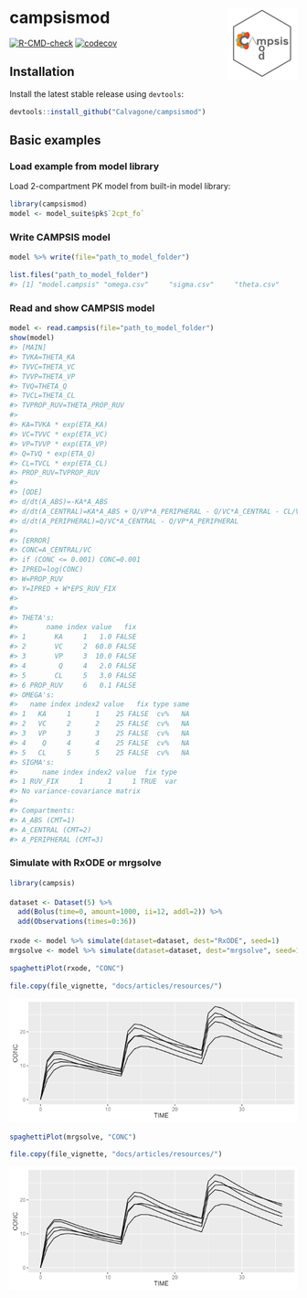 
# campsismod <img src='man/figures/logo.png' align="right" alt="" width="120" />

<!-- badges: start -->

[![R-CMD-check](https://github.com/Calvagone/campsismod/workflows/R-CMD-check/badge.svg)](https://github.com/Calvagone/campsismod/actions)
[![codecov](https://codecov.io/gh/Calvagone/campsismod/branch/main/graph/badge.svg?token=7DHBRQD7AG)](https://app.codecov.io/gh/Calvagone/campsismod)
<!-- badges: end -->

## Installation

Install the latest stable release using `devtools`:

``` r
devtools::install_github("Calvagone/campsismod")
```

## Basic examples

### Load example from model library

Load 2-compartment PK model from built-in model library:

``` r
library(campsismod)
model <- model_suite$pk$`2cpt_fo`
```

### Write CAMPSIS model

``` r
model %>% write(file="path_to_model_folder")
```

``` r
list.files("path_to_model_folder")
#> [1] "model.campsis" "omega.csv"     "sigma.csv"     "theta.csv"
```

### Read and show CAMPSIS model

``` r
model <- read.campsis(file="path_to_model_folder")
show(model)
#> [MAIN]
#> TVKA=THETA_KA
#> TVVC=THETA_VC
#> TVVP=THETA_VP
#> TVQ=THETA_Q
#> TVCL=THETA_CL
#> TVPROP_RUV=THETA_PROP_RUV
#> 
#> KA=TVKA * exp(ETA_KA)
#> VC=TVVC * exp(ETA_VC)
#> VP=TVVP * exp(ETA_VP)
#> Q=TVQ * exp(ETA_Q)
#> CL=TVCL * exp(ETA_CL)
#> PROP_RUV=TVPROP_RUV
#> 
#> [ODE]
#> d/dt(A_ABS)=-KA*A_ABS
#> d/dt(A_CENTRAL)=KA*A_ABS + Q/VP*A_PERIPHERAL - Q/VC*A_CENTRAL - CL/VC*A_CENTRAL
#> d/dt(A_PERIPHERAL)=Q/VC*A_CENTRAL - Q/VP*A_PERIPHERAL
#> 
#> [ERROR]
#> CONC=A_CENTRAL/VC
#> if (CONC <= 0.001) CONC=0.001
#> IPRED=log(CONC)
#> W=PROP_RUV
#> Y=IPRED + W*EPS_RUV_FIX
#> 
#> 
#> THETA's:
#>       name index value   fix
#> 1       KA     1   1.0 FALSE
#> 2       VC     2  60.0 FALSE
#> 3       VP     3  10.0 FALSE
#> 4        Q     4   2.0 FALSE
#> 5       CL     5   3.0 FALSE
#> 6 PROP_RUV     6   0.1 FALSE
#> OMEGA's:
#>   name index index2 value   fix type same
#> 1   KA     1      1    25 FALSE  cv%   NA
#> 2   VC     2      2    25 FALSE  cv%   NA
#> 3   VP     3      3    25 FALSE  cv%   NA
#> 4    Q     4      4    25 FALSE  cv%   NA
#> 5   CL     5      5    25 FALSE  cv%   NA
#> SIGMA's:
#>      name index index2 value  fix type
#> 1 RUV_FIX     1      1     1 TRUE  var
#> No variance-covariance matrix
#> 
#> Compartments:
#> A_ABS (CMT=1)
#> A_CENTRAL (CMT=2)
#> A_PERIPHERAL (CMT=3)
```

### Simulate with RxODE or mrgsolve

``` r
library(campsis)

dataset <- Dataset(5) %>%
  add(Bolus(time=0, amount=1000, ii=12, addl=2)) %>%
  add(Observations(times=0:36))

rxode <- model %>% simulate(dataset=dataset, dest="RxODE", seed=1)
mrgsolve <- model %>% simulate(dataset=dataset, dest="mrgsolve", seed=1)
```

``` r
spaghettiPlot(rxode, "CONC")
```

``` r
file.copy(file_vignette, "docs/articles/resources/")
```

![RxODE simulation results](vignettes/resources/results_rxode.png)

``` r
spaghettiPlot(mrgsolve, "CONC")
```

``` r
file.copy(file_vignette, "docs/articles/resources/")
```

![mrgsolve simulation results](vignettes/resources/results_mrgsolve.png)
